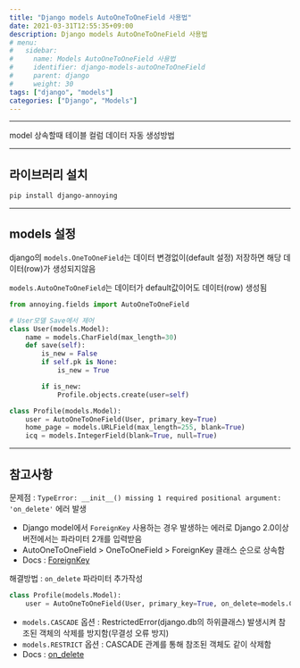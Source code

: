 ```yaml
---
title: "Django models AutoOneToOneField 사용법"
date: 2021-03-31T12:55:35+09:00
description: Django models AutoOneToOneField 사용법
# menu:
#   sidebar:
#     name: Models AutoOneToOneField 사용법
#     identifier: django-models-autoOneToOneField
#     parent: django
#     weight: 30
tags: ["django", "models"]
categories: ["Django", "Models"]
---
```



---

model 상속할때 테이블 컬럼 데이터 자동 생성방법


---

## 라이브러리 설치

```bash
pip install django-annoying
```


---

## models 설정

django의 `models.OneToOneField`는 데이터 변경없이(default 설정) 저장하면 해당 데이터(row)가 생성되지않음

`models.AutoOneToOneField`는 데이터가 default값이어도 데이터(row) 생성됨

```python
from annoying.fields import AutoOneToOneField

# User모델 Save에서 제어
class User(models.Model):
    name = models.CharField(max_length=30)
    def save(self):
        is_new = False
        if self.pk is None:
            is_new = True

        if is_new:
            Profile.objects.create(user=self)

class Profile(models.Model):
    user = AutoOneToOneField(User, primary_key=True)
	home_page = models.URLField(max_length=255, blank=True)
    icq = models.IntegerField(blank=True, null=True)
```


---

## 참고사항

문제점 : `TypeError: __init__() missing 1 required positional argument: 'on_delete'` 에러 발생
- Django model에서 `ForeignKey` 사용하는 경우 발생하는 에러로 Django 2.0이상 버전에서는 파라미터 2개를 입력받음
- AutoOneToOneField > OneToOneField > ForeignKey 클래스 순으로 상속함
- Docs : [ForeignKey](https://docs.djangoproject.com/en/3.1/ref/models/fields/#foreignkey)

해결방법 : `on_delete` 파라미터 추가작성
```python
class Profile(models.Model):
    user = AutoOneToOneField(User, primary_key=True, on_delete=models.CASCADE)
```
- `models.CASCADE` 옵션 : RestrictedError(django.db의 하위클래스) 발생시켜 참조된 객체의 삭제를 방지함(무결성 오류 방지)
- `models.RESTRICT` 옵션 : CASCADE 관계를 통해 참조된 객체도 같이 삭제함
- Docs : [on_delete](https://docs.djangoproject.com/en/3.1/ref/models/fields/#django.db.models.ForeignKey.on_delete)
